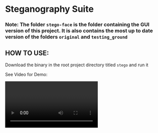 # Steganography Suite

### Note: The folder `stego-face` is the folder containing the GUI version of this project. It is also contains the most up to date version of the folders `original` and `testing_ground`


## HOW TO USE:

Download the binary in the root project directory titled `stego` and run it

See Video for Demo:

<video will be here sometime i needa make it look pretty before iwanna show ittt>
